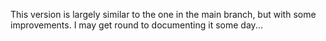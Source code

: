 This version is largely similar to the one in the main branch, but with some improvements. I may get round to documenting it some day...